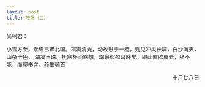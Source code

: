 ```yaml
---
layout: post
title: 哑信（二）
---
```


尚柯君：

小雪方至，素练已拂北国。霭霭清光，动故思于一府，则见冲风长啸，白沙满天，山杂十色，
湖凝玉珠。抚寒杯而默想，琮泉似盈耳畔矣。即此直欲翼去，终不能，而聊书之。芥生顿首

<div style="text-align:right">十月廿八日</div>
